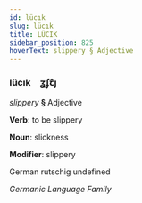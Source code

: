 ```yaml
---
id: lücık
slug: lücık
title: LÜCIK
sidebar_position: 825
hoverText: slippery § Adjective
---
```


### lücık&emsp;<span kind="abugida">ʓʄꞇ̑ȷ</span>

*slippery* **§** Adjective

**Verb**: to be slippery

**Noun**: slickness

**Modifier**: slippery

German rutschig undefined

*Germanic Language Family*